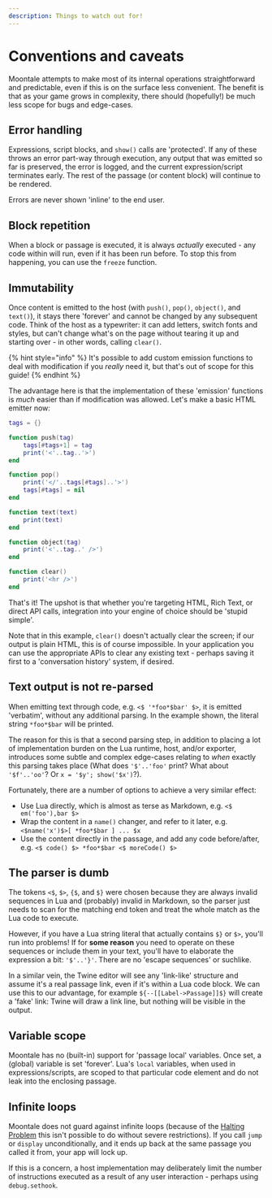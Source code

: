 ```yaml
---
description: Things to watch out for!
---
```


# Conventions and caveats

Moontale attempts to make most of its internal operations straightforward and predictable, even if this is on the surface less convenient. The benefit is that as your game grows in complexity, there should \(hopefully!\) be much less scope for bugs and edge-cases.

## Error handling

Expressions, script blocks, and `show()` calls are 'protected'. If any of these throws an error part-way through execution, any output that was emitted so far is preserved, the error is logged, and the current expression/script terminates early. The rest of the passage \(or content block\) will continue to be rendered.

Errors are never shown 'inline' to the end user.

## Block repetition

When a block or passage is executed, it is always _actually_ executed - any code within will run, even if it has been run before. To stop this from happening, you can use the `freeze` function.

## Immutability

Once content is emitted to the host \(with `push()`, `pop()`, `object()`, and `text()`\), it stays there 'forever' and cannot be changed by any subsequent code. Think of the host as a typewriter: it can add letters, switch fonts and styles, but can't change what's on the page without tearing it up and starting over - in other words, calling `clear()`.

{% hint style="info" %}
It's possible to add custom emission functions to deal with modification if you _really_ need it, but that's out of scope for this guide!
{% endhint %}

The advantage here is that the implementation of these 'emission' functions is _much_ easier than if modification was allowed. Let's make a basic HTML emitter now:

```lua
tags = {}

function push(tag)
    tags[#tags+1] = tag
    print('<'..tag..'>')
end

function pop()
    print('</'..tags[#tags]..'>')
    tags[#tags] = nil
end

function text(text)
    print(text)
end

function object(tag)
    print('<'..tag..' />')
end

function clear()
    print('<hr />')
end
```

That's it! The upshot is that whether you're targeting HTML, Rich Text, or direct API calls, integration into your engine of choice should be 'stupid simple'.

Note that in this example, `clear()` doesn't actually clear the screen; if our output is plain HTML, this is of course impossible. In your application you can use the appropriate APIs to clear any existing text - perhaps saving it first to a 'conversation history' system, if desired.

## Text output is not re-parsed

When emitting text through code, e.g. `<$ '*foo*$bar' $>`, it is emitted 'verbatim', without any additional parsing. In the example shown, the literal string `*foo*$bar` will be printed.

The reason for this is that a second parsing step, in addition to placing a lot of implementation burden on the Lua runtime, host, and/or exporter, introduces some subtle and complex edge-cases relating to _when_ exactly this parsing takes place \(What does `'$'..'foo'` print? What about `'$f'..'oo'`? Or `x = '$y'; show('$x')`?\).

Fortunately, there are a number of options to achieve a very similar effect:

* Use Lua directly, which is almost as terse as Markdown, e.g. `<$ em('foo'),bar $>`
* Wrap the content in a `name()` changer, and refer to it later, e.g. `<$name('x')$>[ *foo*$bar ] ... $x`
* Use the content directly in the passage, and add any code before/after, e.g. `<$ code() $> *foo*$bar <$ moreCode() $>`

## The parser is dumb

The tokens `<$`, `$>`, `{$`, and `$}` were chosen because they are always invalid sequences in Lua and \(probably\) invalid in Markdown, so the parser just needs to scan for the matching end token and treat the whole match as the Lua code to execute.

However, if you have a Lua string literal that actually contains `$}` or `$>`, you'll run into problems! If for **some reason** you need to operate on these sequences or include them in your text, you'll have to elaborate the expression a bit: `'$'..'}'`. There are no 'escape sequences' or suchlike.

In a similar vein, the Twine editor will see any 'link-like' structure and assume it's a real passage link, even if it's within a Lua code block. We can use this to our advantage, for example `${--[[Label->Passage]]$}` will create a 'fake' link: Twine will draw a link line, but nothing will be visible in the output.

## Variable scope

Moontale has no \(built-in\) support for 'passage local' variables. Once set, a \(global\) variable is set 'forever'. Lua's `local` variables, when used in expressions/scripts, are scoped to that particular code element and do not leak into the enclosing passage.

## Infinite loops

Moontale does not guard against infinite loops \(because of the [Halting Problem](https://en.wikipedia.org/wiki/Halting_problem) this isn't possible to do without severe restrictions\). If you call `jump` or `display` unconditionally, and it ends up back at the same passage you called it from, your app will lock up.

If this is a concern, a host implementation may deliberately limit the number of instructions executed as a result of any user interaction - perhaps using `debug.sethook`.



